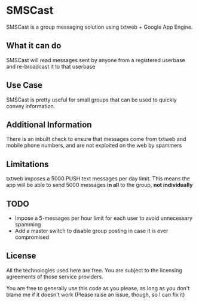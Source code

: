 SMSCast
============

SMSCast is a group messaging solution using txtweb + Google App Engine.

What it can do
--------------
SMSCast will read messages sent by anyone from a registered userbase and re-broadcast it to that userbase

Use Case
--------
SMSCast is pretty useful for small groups that can be used to quickly convey information.

Additional Information
----------------------
There is an inbuilt check to ensure that messages come from txtweb and mobile phone numbers, and are not exploited on the web by spammers

Limitations
-----------
txtweb imposes a 5000 PUSH text messages per day limit. This means the app will be able to send 5000 messages **in all** to the group, **not individually**

TODO
----

- Impose a 5-messages per hour limit for each user to avoid unnecessary spamming
- Add a master switch to disable group posting in case it is ever compromised

License
-------
All the technologies used here are free. You are subject to the licensing agreements of those service providers.

You are free to generally use this code as you please, as long as you don't blame me if it doesn't work (Please raise an issue, though, so I can fix it)
